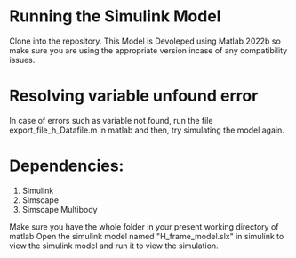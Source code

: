 # Running the Simulink Model
Clone into the repository. This Model is Devoleped using Matlab 2022b so make sure you are using the appropriate version incase of any compatibility issues. 

# Resolving variable unfound error
In case of errors such as variable not found, run the file export_file_h_Datafile.m in matlab and then, try simulating the model again.

# Dependencies:
1. Simulink
2. Simscape
3. Simscape Multibody

  Make sure you have the whole folder in your present working directory of matlab
  Open the simulink model named "H_frame_model.slx" in simulink to view the simulink model and run it to view the simulation.
  
